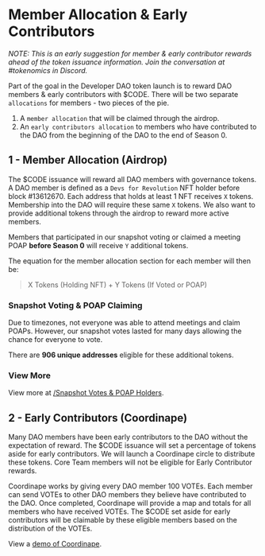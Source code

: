 # Member Allocation & Early Contributors

_NOTE: This is an early suggestion for member & early contributor rewards ahead of the token issuance information. Join the conversation at #tokenomics in Discord._

Part of the goal in the Developer DAO token launch is to reward DAO members & early contributors with $CODE. There will be two separate `allocations` for members - two pieces of the pie.

1. A `member allocation` that will be claimed through the airdrop.
2. An `early contributors allocation` to members who have contributed to the DAO from the beginning of the DAO to the end of Season 0.

## 1 - Member Allocation (Airdrop)

The $CODE issuance will reward all DAO members with governance tokens. A DAO member is defined as a `Devs for Revolution` NFT holder before block #13612670. Each address that holds at least 1 NFT receives `X` tokens. Membership into the DAO will require these same `X` tokens. We also want to provide additional tokens through the airdrop to reward more active members.

Members that participated in our snapshot voting or claimed a meeting POAP **before Season 0** will receive `Y` additional tokens.

The equation for the member allocation section for each member will then be:

> X Tokens (Holding NFT) + Y Tokens (If Voted or POAP)

### Snapshot Voting & POAP Claiming

Due to timezones, not everyone was able to attend meetings and claim POAPs. However, our snapshot votes lasted for many days allowing the chance for everyone to vote.

There are **906 unique addresses** eligible for these additional tokens.

### View More

View more at [/Snapshot Votes & POAP Holders](./Snapshot%20Votes%20%26%20POAP%20Holders).

## 2 - Early Contributors (Coordinape)

Many DAO members have been early contributors to the DAO without the expectation of reward. The $CODE issuance will set a percentage of tokens aside for early contributors. We will launch a Coordinape circle to distribute these tokens. Core Team members will not be eligible for Early Contributor rewards.

Coordinape works by giving every DAO member 100 VOTEs. Each member can send VOTEs to other DAO members they believe have contributed to the DAO. Once completed, Coordinape will provide a map and totals for all members who have received VOTEs. The $CODE set aside for early contributors will be claimable by these eligible members based on the distribution of the VOTEs.

View a [demo of Coordinape](https://youtu.be/J8oGun8EKDE?t=63).
